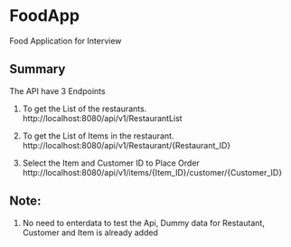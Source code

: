 # FoodApp
 Food Application for Interview

## Summary
The API have 3 Endpoints

1. To get the List of the restaurants.
http://localhost:8080/api/v1/RestaurantList

1. To get the List of Items in the restaurant.
http://localhost:8080/api/v1/Restaurant/{Restaurant_ID}

1. Select the Item and Customer ID to Place Order
http://localhost:8080/api/v1/items/{Item_ID}/customer/{Customer_ID}

## Note:
1. No need to enterdata to test the Api, Dummy data for Restautant, Customer and Item is already added

